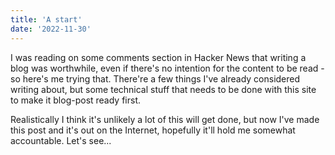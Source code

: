 ```yaml
---
title: 'A start'
date: '2022-11-30'
---
```


I was reading on some comments section in Hacker News that writing a blog was worthwhile,
even if there's no intention for the content to be read - so here's me trying that. There're
a few things I've already considered writing about, but some technical stuff that needs to
be done with this site to make it blog-post ready first.

Realistically I think it's unlikely a lot of this will get done, but now I've made this
post and it's out on the Internet, hopefully it'll hold me somewhat accountable. Let's see...
